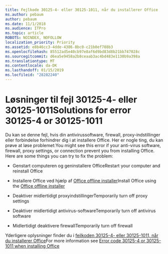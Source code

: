 ```yaml
---
title: Fejlkode 30125-4- eller 30125-1011, når du installerer Office
ms.author: pebaum
author: pebaum
ms.date: 11/1/2018
ms.audience: ITPro
ms.topic: article
ROBOTS: NOINDEX, NOFOLLOW
localization_priority: Priority
ms.assetid: e8b46cc3-4dde-4386-8bc0-c21b0ef708b3
ms.openlocfilehash: 85512ad5e40cb97e8af6d9bd83d8b21bb747028c
ms.sourcegitcommit: d6ea5e9458a2b8ceaab3ac4bd483e1130b9a398a
ms.translationtype: MT
ms.contentlocale: da-DK
ms.lasthandoff: 01/15/2019
ms.locfileid: "28282240"
---
```

# <a name="solutions-for-error-30125-4-or-30125-1011"></a><span data-ttu-id="49500-102">Løsninger til fejl 30125-4- eller 30125-1011</span><span class="sxs-lookup"><span data-stu-id="49500-102">Solutions for error 30125-4 or 30125-1011</span></span>

<span data-ttu-id="49500-p101">Du kan se denne fejl, hvis din antivirussoftware, firewall, proxy-indstillinger eller forbindelse forhindrer dig i at installere Office. Her er nogle ting, du kan prøve at løse problemet:</span><span class="sxs-lookup"><span data-stu-id="49500-p101">You might see this error if your anti-virus software, firewall, proxy settings, or connection prevent you from installing Office. Here are some things you can try to fix the problem:</span></span>
  
- <span data-ttu-id="49500-105">Genstart computeren og geninstallere Office</span><span class="sxs-lookup"><span data-stu-id="49500-105">Restart your computer and reinstall Office</span></span>
    
- <span data-ttu-id="49500-106">Installere Office ved hjælp af [Office offline installer](https://support.office.com/article/f0a85fe7-118f-41cb-a791-d59cef96ad1c.aspx)</span><span class="sxs-lookup"><span data-stu-id="49500-106">Install Office using the [Office offline installer](https://support.office.com/article/f0a85fe7-118f-41cb-a791-d59cef96ad1c.aspx)</span></span>
    
- <span data-ttu-id="49500-107">Deaktiver midlertidigt proxyindstillinger</span><span class="sxs-lookup"><span data-stu-id="49500-107">Temporarily turn off proxy settings</span></span>
    
- <span data-ttu-id="49500-108">Deaktiver midlertidigt antivirus-software</span><span class="sxs-lookup"><span data-stu-id="49500-108">Temporarily turn off antivirus software</span></span>
    
- <span data-ttu-id="49500-109">Midlertidigt deaktivere firewall</span><span class="sxs-lookup"><span data-stu-id="49500-109">Temporarily turn off firewall</span></span>
    
<span data-ttu-id="49500-110">Yderligere oplysninger finder du i [fejlkoden 30125-4- eller 30125-1011, når du installerer Office](https://support.office.com/article/7bfabec6-76be-4cde-880e-819a9c569612.aspx)</span><span class="sxs-lookup"><span data-stu-id="49500-110">For more information see [Error code 30125-4 or 30125-1011 when installing Office](https://support.office.com/article/7bfabec6-76be-4cde-880e-819a9c569612.aspx)</span></span>
  

